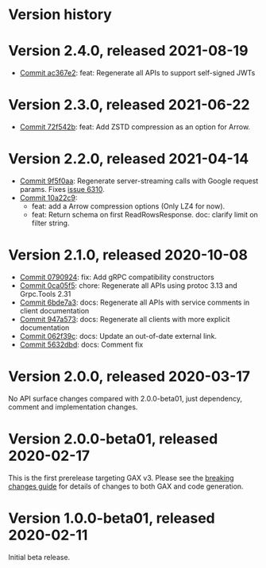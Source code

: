 # Version history

# Version 2.4.0, released 2021-08-19

- [Commit ac367e2](https://github.com/googleapis/google-cloud-dotnet/commit/ac367e2): feat: Regenerate all APIs to support self-signed JWTs

# Version 2.3.0, released 2021-06-22

- [Commit 72f542b](https://github.com/googleapis/google-cloud-dotnet/commit/72f542b): feat: Add ZSTD compression as an option for Arrow.

# Version 2.2.0, released 2021-04-14

- [Commit 9f5f0aa](https://github.com/googleapis/google-cloud-dotnet/commit/9f5f0aa): Regenerate server-streaming calls with Google request params. Fixes [issue 6310](https://github.com/googleapis/google-cloud-dotnet/issues/6310).
- [Commit 10a22c9](https://github.com/googleapis/google-cloud-dotnet/commit/10a22c9):
  - feat: add a Arrow compression options (Only LZ4 for now).
  - feat: Return schema on first ReadRowsResponse. doc: clarify limit on filter string.

# Version 2.1.0, released 2020-10-08

- [Commit 0790924](https://github.com/googleapis/google-cloud-dotnet/commit/0790924): fix: Add gRPC compatibility constructors
- [Commit 0ca05f5](https://github.com/googleapis/google-cloud-dotnet/commit/0ca05f5): chore: Regenerate all APIs using protoc 3.13 and Grpc.Tools 2.31
- [Commit 6bde7a3](https://github.com/googleapis/google-cloud-dotnet/commit/6bde7a3): docs: Regenerate all APIs with service comments in client documentation
- [Commit 947a573](https://github.com/googleapis/google-cloud-dotnet/commit/947a573): docs: Regenerate all clients with more explicit documentation
- [Commit 062f39c](https://github.com/googleapis/google-cloud-dotnet/commit/062f39c): docs: Update an out-of-date external link.
- [Commit 5632dbd](https://github.com/googleapis/google-cloud-dotnet/commit/5632dbd): docs: Comment fix

# Version 2.0.0, released 2020-03-17

No API surface changes compared with 2.0.0-beta01, just dependency,
comment and implementation changes.

# Version 2.0.0-beta01, released 2020-02-17

This is the first prerelease targeting GAX v3. Please see the [breaking changes
guide](https://googleapis.github.io/google-cloud-dotnet/docs/guides/breaking-gax2.html)
for details of changes to both GAX and code generation.

# Version 1.0.0-beta01, released 2020-02-11

Initial beta release.
